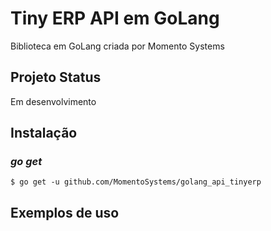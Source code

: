 Tiny ERP API em GoLang 
===============

Biblioteca em GoLang criada por Momento Systems

## Projeto Status
Em desenvolvimento

## Instalação

### *go get*

    $ go get -u github.com/MomentoSystems/golang_api_tinyerp

## Exemplos de uso
